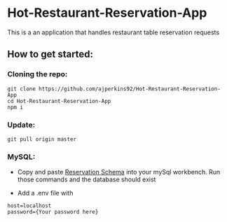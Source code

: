 # Hot-Restaurant-Reservation-App

This is a an application that handles restaurant table reservation requests

## **How to get started:**

### Cloning the repo:

```
git clone https://github.com/ajperkins92/Hot-Restaurant-Reservation-App
cd Hot-Restaurant-Reservation-App
npm i
```

### Update:

```
git pull origin master
```

### MySQL:

- Copy and paste [Reservation Schema](./list.sql) into your mySql workbench. Run
  those commands and the database should exist

- Add a .env file with

```
host=localhost
password={Your password here}
```
